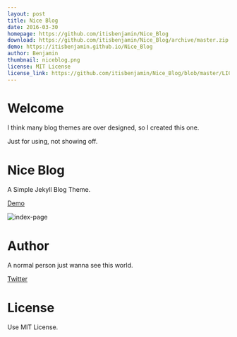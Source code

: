 ```yaml
---
layout: post
title: Nice Blog
date: 2016-03-30
homepage: https://github.com/itisbenjamin/Nice_Blog
download: https://github.com/itisbenjamin/Nice_Blog/archive/master.zip
demo: https://itisbenjamin.github.io/Nice_Blog
author: Benjamin
thumbnail: niceblog.png
license: MIT License
license_link: https://github.com/itisbenjamin/Nice_Blog/blob/master/LICENSE
---
```


Welcome
=======

I think many blog themes are over designed, so I created this one. 

Just for using, not showing off.

Nice Blog
========

A Simple Jekyll Blog Theme.

[Demo](http://benjaminblog.ml/Nice_Blog)

![index-page](https://itisbenjamin.github.io/Nice_Blog/img/blog/index.png)

Author
======

A normal person just wanna see this world.

[Twitter](https://twitter.com/itisbenjamin1)

License
======

Use MIT License.

